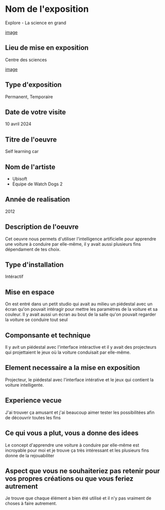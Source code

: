 # Nom de l'exposition
Explore - La science en grand




[image](./image/Explication.jpg)





## Lieu de mise en exposition 
Centre des sciences




[image](./image/Portrait.png)





## Type d'exposition
Permanent, Temporaire

## Date de votre visite
10 avril 2024

## Titre de l'oeuvre
Self learning car

## Nom de l'artiste
- Ubisoft
- Équipe de Watch Dogs 2

## Année de realisation
2012

## Description de l'oeuvre
Cet oeuvre nous permets d'utiliser l'intelligence artificielle pour apprendre une voiture à conduire par elle-même, il y avait aussi plusieurs fins dépendament de tes choix.




## Type d'installation
Intéractif


## Mise en espace
On est entré dans un petit studio qui avait au milieu un piédestal avec un écran qu'on pouvait intéragir pour mettre les paramètres de la voiture et sa couleur. Il y avait aussi un écran au bout de la salle qu'on pouvait regarder la voiture se conduire tout seul






## Componsante et technique
Il y avit un piédestal avec l'interface intéractive et il y avait des projecteurs qui projettaient le jeux où la voiture conduisait par elle-même.














## Element necessaire a la mise en exposition 
Projecteur, le piédestal avec l'interface intérative et le jeux qui contient la voiture intelligente.





## Experience vecue
J'ai trouver ça amusant et j'ai beaucoup aimer tester les possibilitées afin de découvrir toutes les fins

## Ce qui vous a plut, vous a donne des idees
Le concept d'apprendre une voiture à conduire par elle-même est incroyable pour moi et je trouve ça très intéressant et les plusieurs fins donne de la rejouabiliter


## Aspect que vous ne souhaiteriez pas retenir pour vos propres créations ou que vous feriez autrement
Je trouve que chaque élément a bien été utilisé et il n'y pas vraiment de choses à faire autrement.
